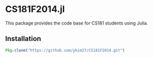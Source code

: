 # CS181F2014.jl

This package provides the code base for CS181 students using Julia.

## Installation

```julia
Pkg.clone("https://github.com/ykim27/CS181F2014.git")
```
